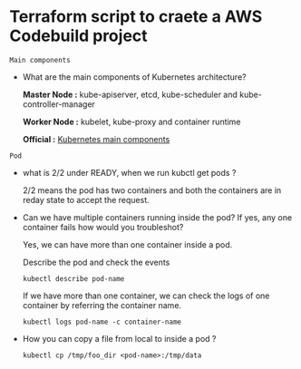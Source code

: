 # Terraform script to craete a AWS Codebuild project

`Main components`
* What are the main components of Kubernetes architecture?
  
  **Master Node :** kube-apiserver, etcd, kube-scheduler and kube-controller-manager 
  
  **Worker Node :** kubelet, kube-proxy and container runtime
  
  **Official :** [Kubernetes main components](https://kubernetes.io/docs/concepts/overview/components/)

`Pod`
* what is 2/2 under READY, when we run kubctl get pods ?

  2/2 means the pod has two containers and both the containers are in reday state to accept the request.

* Can we have multiple containers running inside the pod? If yes, any one container fails how would you troubleshot?
  
  Yes, we can have more than one container inside a pod.
  
  Describe the pod and check the events 
  ```
  kubectl describe pod-name
  ```
  
  If we have more than one container, we can check the logs of one container by referring the container name.
  ```
  kubectl logs pod-name -c container-name
  ```

*  How you can copy a file from local to inside a pod ?
   ```
   kubectl cp /tmp/foo_dir <pod-name>:/tmp/data
   ```
